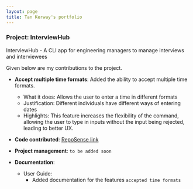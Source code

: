 ```yaml
---
layout: page
title: Tan Kerway's portfolio 
---
```


### Project: InterviewHub

InterviewHub - A CLI app for engineering managers to manage interviews and interviewees

Given below are my contributions to the project.

* **Accept multiple time formats**: Added the ability to accept multiple time formats.
    * What it does: Allows the user to enter a time in different formats
    * Justification: Different individuals have different ways of entering dates
    * Highlights: This feature increases the flexibility of the command, allowing the user to type in inputs without the input being rejected, leading to better UX.

* **Code contributed**: [RepoSense link]()

* **Project management**: `to be added soon` 
  
* **Documentation**:
    * User Guide:
        * Added documentation for the features `accepted time formats`
